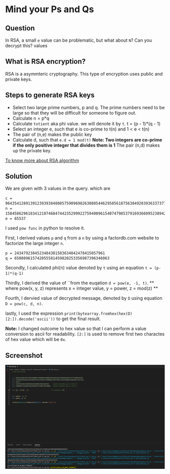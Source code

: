 # Mind your Ps and Qs

## Question

In RSA, a small `e` value can be problematic, but what about `N`? Can you decrypt this? values

## What is RSA encryption?

RSA is a asymmteric cryptography. This type of encryption uses public and private keys.

## Steps to generate RSA keys
- Select two large prime numbers, p and q. The prime numbers need to be large so that they will be difficult for someone to figure out.
- Calculate n = p*q
- Calculate `totient` aka phi value. we will denote it by `t`. t = (p - 1)*(q - 1)
- Select an integer e, such that e is co-prime to t(n) and 1 < e < t(n)
- The pair of (n,e) makes the public key
- Calculate d, such that `e.d = 1 mod(t)`
**Note: Two integers are co-prime if the only positive integer that divides them is 1**
The pair (n,d) makes up the private key.

[To know more about RSA algorithm](https://www.educative.io/answers/what-is-the-rsa-algorithm)

## Solution

We are given with 3 values in the query. which are
```
c = 964354128913912393938480857590969826308054462950561875638492039363373779803642185
n = 1584586296183412107468474423529992275940096154074798537916936609523894209759157543
e = 65537
```

I used `pow func` in  python to resolve it.

First, I derived values `p` and `q` from a `n` by using a factordb.com website to factorize the large integer `n`.
```
p = 2434792384523484381583634042478415057961    
q = 650809615742055581459820253356987396346063 
```

Secondly, I calculated phi(n) value denoted by `t` using an equation `t = (p-1)*(q-1)`

Thirdly, I derived the value of ``from the euqation `d = pow(e, -1, t)`. ** where pow(x, y, z) represents x = integer value, y = power, z = mod(z) **

Fourth, I dervied value of decrypted message, denoted by `D` using equation `D = pow(c, d, n)`.

lastly, I used the expression `print(bytearray.fromhex(hex(D)[2:]).decode('ascii'))` to get the final result. 

**Note:** I changed outcome to hex value so that I can perform a value conversion to ascii for readability. `[2:]` is used to remove first two charactes of hex value which will be `0x`.

## Screenshot


![alt text](https://github.com/Gul31/PicoCTF/blob/main/Mind%20your%20Ps%20and%20Qs/Flag.PNG)










